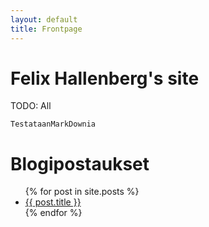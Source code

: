 ```yaml
---
layout: default
title: Frontpage
---
```


# Felix Hallenberg's site

TODO: All

```
TestataanMarkDownia
```

# Blogipostaukset

<ul>
  {% for post in site.posts %}
    <li>
      <a href="{{ post.url }}">{{ post.title }}</a>
    </li>
  {% endfor %}
</ul>
